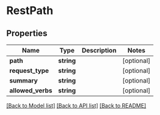 # RestPath

## Properties
Name | Type | Description | Notes
------------ | ------------- | ------------- | -------------
**path** | **string** |  | [optional] 
**request_type** | **string** |  | [optional] 
**summary** | **string** |  | [optional] 
**allowed_verbs** | **string** |  | [optional] 

[[Back to Model list]](../README.md#documentation-for-models) [[Back to API list]](../README.md#documentation-for-api-endpoints) [[Back to README]](../README.md)


